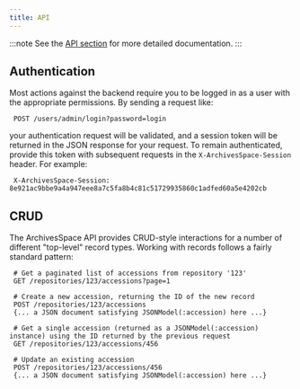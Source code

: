 ```yaml
---
title: API
---
```


:::note
See the [API section](/api/index) for more detailed documentation.
:::

## Authentication

Most actions against the backend require you to be logged in as a user
with the appropriate permissions. By sending a request like:

     POST /users/admin/login?password=login

your authentication request will be validated, and a session token
will be returned in the JSON response for your request. To remain
authenticated, provide this token with subsequent requests in the
`X-ArchivesSpace-Session` header. For example:

     X-ArchivesSpace-Session: 8e921ac9bbe9a4a947eee8a7c5fa8b4c81c51729935860c1adfed60a5e4202cb

## CRUD

The ArchivesSpace API provides CRUD-style interactions for a number of
different "top-level" record types. Working with records follows a
fairly standard pattern:

     # Get a paginated list of accessions from repository '123'
     GET /repositories/123/accessions?page=1

     # Create a new accession, returning the ID of the new record
     POST /repositories/123/accessions
     {... a JSON document satisfying JSONModel(:accession) here ...}

     # Get a single accession (returned as a JSONModel(:accession) instance) using the ID returned by the previous request
     GET /repositories/123/accessions/456

     # Update an existing accession
     POST /repositories/123/accessions/456
     {... a JSON document satisfying JSONModel(:accession) here ...}
